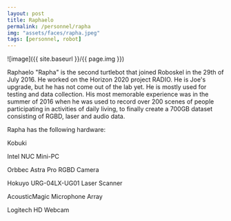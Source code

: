 ```yaml
---
layout: post
title: Raphaelo
permalink: /personnel/rapha
img: "assets/faces/rapha.jpeg"
tags: [personnel, robot]
---
```


![image]({{ site.baseurl }}/{{ page.img }})

Raphaelo "Rapha" is the second turtlebot that joined Roboskel in the
29th of July 2016. He worked on the Horizon 2020 project
RADIO. He is Joe's upgrade, but he has not come out of the lab yet. He
is mostly used for testing and data collection. His most memorable
experience was in the summer of 2016 when he was used to record over
200 scenes of people participating in activities of daily living, to
finally create a 700GB dataset consisting of RGBD, laser and audio
data.

Rapha has the following hardware:

Kobuki

Intel NUC Mini-PC

Orbbec Astra Pro RGBD Camera

Hokuyo URG-04LX-UG01 Laser Scanner

AcousticMagic Microphone Array

Logitech HD Webcam
